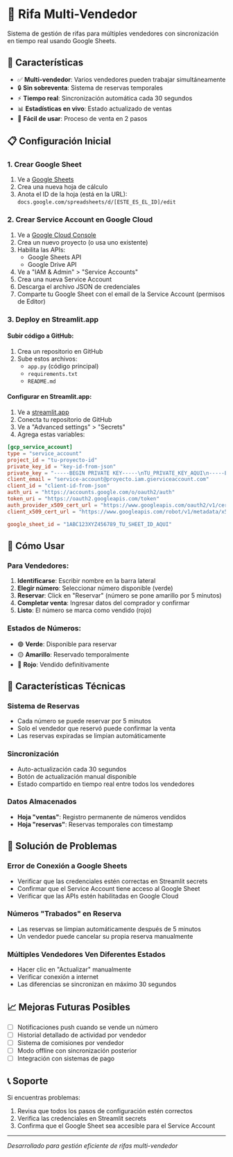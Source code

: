 # 🎲 Rifa Multi-Vendedor

Sistema de gestión de rifas para múltiples vendedores con sincronización en tiempo real usando Google Sheets.

## 🚀 Características

- ✅ **Multi-vendedor**: Varios vendedores pueden trabajar simultáneamente
- 🔒 **Sin sobreventa**: Sistema de reservas temporales 
- ⚡ **Tiempo real**: Sincronización automática cada 30 segundos
- 📊 **Estadísticas en vivo**: Estado actualizado de ventas
- 🎯 **Fácil de usar**: Proceso de venta en 2 pasos

## 📋 Configuración Inicial

### 1. Crear Google Sheet
1. Ve a [Google Sheets](https://sheets.google.com)
2. Crea una nueva hoja de cálculo
3. Anota el ID de la hoja (está en la URL): `docs.google.com/spreadsheets/d/[ESTE_ES_EL_ID]/edit`

### 2. Crear Service Account en Google Cloud
1. Ve a [Google Cloud Console](https://console.cloud.google.com)
2. Crea un nuevo proyecto (o usa uno existente)
3. Habilita las APIs:
   - Google Sheets API
   - Google Drive API
4. Ve a "IAM & Admin" > "Service Accounts"
5. Crea una nueva Service Account
6. Descarga el archivo JSON de credenciales
7. Comparte tu Google Sheet con el email de la Service Account (permisos de Editor)

### 3. Deploy en Streamlit.app

#### Subir código a GitHub:
1. Crea un repositorio en GitHub
2. Sube estos archivos:
   - `app.py` (código principal)
   - `requirements.txt`
   - `README.md`

#### Configurar en Streamlit.app:
1. Ve a [streamlit.app](https://streamlit.app)
2. Conecta tu repositorio de GitHub
3. Ve a "Advanced settings" > "Secrets"
4. Agrega estas variables:

```toml
[gcp_service_account]
type = "service_account"
project_id = "tu-proyecto-id"
private_key_id = "key-id-from-json"
private_key = "-----BEGIN PRIVATE KEY-----\nTU_PRIVATE_KEY_AQUI\n-----END PRIVATE KEY-----\n"
client_email = "service-account@proyecto.iam.gserviceaccount.com"
client_id = "client-id-from-json"
auth_uri = "https://accounts.google.com/o/oauth2/auth"
token_uri = "https://oauth2.googleapis.com/token"
auth_provider_x509_cert_url = "https://www.googleapis.com/oauth2/v1/certs"
client_x509_cert_url = "https://www.googleapis.com/robot/v1/metadata/x509/service-account%40proyecto.iam.gserviceaccount.com"

google_sheet_id = "1ABC123XYZ456789_TU_SHEET_ID_AQUI"
```

## 🎯 Cómo Usar

### Para Vendedores:
1. **Identificarse**: Escribir nombre en la barra lateral
2. **Elegir número**: Seleccionar número disponible (verde)
3. **Reservar**: Click en "Reservar" (número se pone amarillo por 5 minutos)
4. **Completar venta**: Ingresar datos del comprador y confirmar
5. **Listo**: El número se marca como vendido (rojo)

### Estados de Números:
- 🟢 **Verde**: Disponible para reservar
- 🟡 **Amarillo**: Reservado temporalmente
- 🔴 **Rojo**: Vendido definitivamente

## 🔧 Características Técnicas

### Sistema de Reservas
- Cada número se puede reservar por 5 minutos
- Solo el vendedor que reservó puede confirmar la venta
- Las reservas expiradas se limpian automáticamente

### Sincronización
- Auto-actualización cada 30 segundos
- Botón de actualización manual disponible
- Estado compartido en tiempo real entre todos los vendedores

### Datos Almacenados
- **Hoja "ventas"**: Registro permanente de números vendidos
- **Hoja "reservas"**: Reservas temporales con timestamp

## 🚨 Solución de Problemas

### Error de Conexión a Google Sheets
- Verificar que las credenciales estén correctas en Streamlit secrets
- Confirmar que el Service Account tiene acceso al Google Sheet
- Verificar que las APIs estén habilitadas en Google Cloud

### Números "Trabados" en Reserva
- Las reservas se limpian automáticamente después de 5 minutos
- Un vendedor puede cancelar su propia reserva manualmente

### Múltiples Vendedores Ven Diferentes Estados
- Hacer clic en "Actualizar" manualmente
- Verificar conexión a internet
- Las diferencias se sincronizan en máximo 30 segundos

## 📈 Mejoras Futuras Posibles

- [ ] Notificaciones push cuando se vende un número
- [ ] Historial detallado de actividad por vendedor
- [ ] Sistema de comisiones por vendedor
- [ ] Modo offline con sincronización posterior
- [ ] Integración con sistemas de pago

## 📞 Soporte

Si encuentras problemas:
1. Revisa que todos los pasos de configuración estén correctos
2. Verifica las credenciales en Streamlit secrets
3. Confirma que el Google Sheet sea accesible para el Service Account

---

*Desarrollado para gestión eficiente de rifas multi-vendedor*